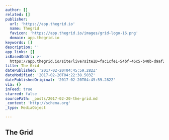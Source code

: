 ```yaml
---
author: []
related: []
publisher:
  url: 'https://app.thegrid.io'
  name: Thegrid
  favicon: 'https://app.thegrid.io/images/grid-logo-16.png'
  domain: app.thegrid.io
keywords: []
description: ''
app_links: []
isBasedOnUrl: >-
  https://app.thegrid.io/site/live?siteID=fac1cfe1-54bf-46c5-b40b-d9af29c6ee41&ed=ceeec230-fb7c-4bda-936c-85f4537bdbd8
title: The Grid
datePublished: '2017-02-20T04:45:59.282Z'
dateModified: '2017-02-20T04:22:38.503Z'
datePublishedOriginal: '2017-02-20T04:45:59.282Z'
via: {}
inFeed: true
starred: false
sourcePath: _posts/2017-02-20-the-grid.md
_context: 'http://schema.org'
_type: MediaObject

---
```

<article style=""><h1>The Grid</h1></article>